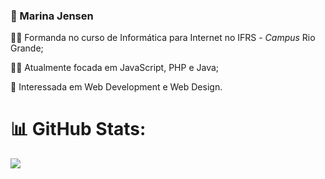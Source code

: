 ### 📌 Marina Jensen

👩‍🎓 Formanda no curso de Informática para Internet no IFRS - *Campus* Rio Grande;

👩‍💻 Atualmente focada em JavaScript, PHP e Java;

👀 Interessada em Web Development e Web Design.

# 📊 GitHub Stats:
![](https://github-readme-stats.vercel.app/api/top-langs/?username=marinacjensen&theme=dark&hide_border=true&include_all_commits=true&count_private=true&layout=compact)
